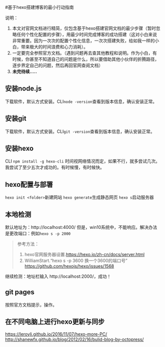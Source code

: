 #基于hexo搭建博客的最小行动指南

说明：
1. 本文对官网文档进行精简，仅包含基于hexo搭建官网文档的最少步骤（暂时忽略任何个性化配置的步骤），用最少时间完成博客的成功搭建（这对小白来说非常重要。因为一次次的配置个性化信息，一次次搭建失败，给如我一样的小白，带来极大的时间浪费和心力消耗）。
2. 一定要完全参照官方文档。（遇到问题再去查其他教程和说明。作为小白，有时候，你甚至不知道自己的问题是什么，所以要借助其他小伙伴的折腾路径，逐步界定自己的问题，然后再回官网查阅文档）
3. **未完待续.....**

## 安装node.js

下载软件，默认方式安装。CLI```node -version```查看到版本信息，确认安装正常。

## 安装git

下载软件，默认方式安装。CLI```git -version```查看到版本信息，确认安装正常。

## 安装hexo

CLI ```npm install -g hexo-cli```
时间视网络情况而定，如果不行，就多尝试几次。我尝试了至少五次才成功的。有时候慢，有时候快。

## hexo配置与部署

```hexo init <folder>```新建网站
```hexo generate```生成静态网页
```hexo s```启动服务器

## 本地检测

默认地址为：http://localhost:4000/
但是，win10系统中，不能响应。解决办法是更改端口：例如```hexo s -p 2000```

>参考方法：
> 1. hexo官网服务器设置.https://hexo.io/zh-cn/docs/server.html
> 2. WilliamStart.“hexo s -p 3600 换一个3600的端口号” https://github.com/hexojs/hexo/issues/1568

继续检测：地址栏输入 http://localhost:2000/，成功！

## git pages
按照官方文档提示，操作。

## 在不同电脑上进行hexo更新与同步

https://leroyli.github.io/2016/11/07/hexo-more-PC/
http://shanewfx.github.io/blog/2012/02/16/bulid-blog-by-octopress/
